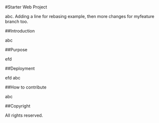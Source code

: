 #Starter Web Project

abc. Adding a line for rebasing example, then more changes for myfeature branch too.

##Introduction

abc

##Purpose

efd

##Deployment

efd
abc

##How to contribute

abc

##Copyright

All rights reserved.